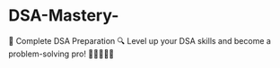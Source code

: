 # DSA-Mastery-
🚀 Complete DSA Preparation 🔍 Level up your DSA skills and become a problem-solving pro! 🚀👩‍💻👨‍💻
